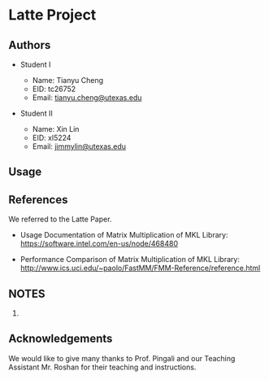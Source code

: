 Latte Project
=============

Authors
-------

- Student I
    + Name: Tianyu Cheng
    + EID: tc26752
    + Email: tianyu.cheng@utexas.edu

- Student II
    + Name: Xin Lin
    + EID: xl5224
    + Email: jimmylin@utexas.edu

Usage
-----


References
--------
We referred to the Latte Paper.


- Usage Documentation of Matrix Multiplication of MKL Library:
   https://software.intel.com/en-us/node/468480

- Performance Comparison of Matrix Multiplication of MKL Library:
   http://www.ics.uci.edu/~paolo/FastMM/FMM-Reference/reference.html


NOTES
---------
1. 
    


Acknowledgements
-------
We would like to give many thanks to Prof. Pingali and our Teaching Assistant Mr. Roshan for their teaching and instructions. 
